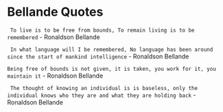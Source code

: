 # Bellande Quotes


``` To live is to be free from bounds, To remain living is to be remembered```
      - Ronaldson Bellande

``` In what language will I be remembered, No language has been around since the start of mankind intelligence```
      - Ronaldson Bellande

``` Being free of bounds is not given, it is taken, you work for it, you maintain it ```
      - Ronaldson Bellande

``` The thought of knowing an individual is is baseless, only the individual knows who they are and what they are holding back```
      - Ronaldson Bellande
